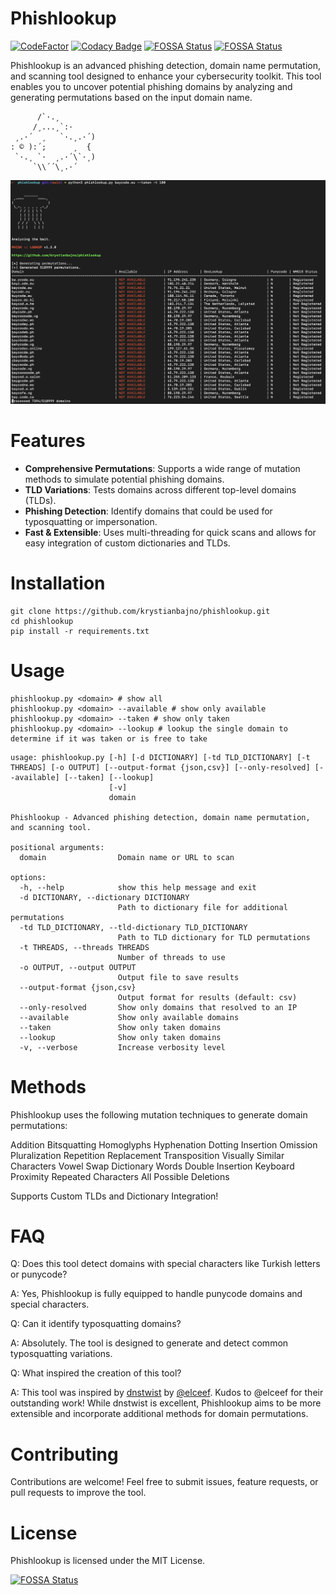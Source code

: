 # Phishlookup
[![CodeFactor](https://www.codefactor.io/repository/github/krystianbajno/phishlookup/badge)](https://www.codefactor.io/repository/github/krystianbajno/phishlookup)
[![Codacy Badge](https://api.codacy.com/project/badge/Grade/398a05eb37fc4e79a560cab910208ad6)](https://app.codacy.com/gh/krystianbajno/phishlookup?utm_source=github.com&utm_medium=referral&utm_content=krystianbajno/phishlookup&utm_campaign=Badge_Grade)
[![FOSSA Status](https://app.fossa.com/api/projects/git%2Bgithub.com%2Fkrystianbajno%2Fphishlookup.svg?type=shield&issueType=security)](https://app.fossa.com/projects/git%2Bgithub.com%2Fkrystianbajno%2Fphishlookup?ref=badge_shield&issueType=security)
[![FOSSA Status](https://app.fossa.com/api/projects/git%2Bgithub.com%2Fkrystianbajno%2Fphishlookup.svg?type=shield)](https://app.fossa.com/projects/git%2Bgithub.com%2Fkrystianbajno%2Fphishlookup?ref=badge_shield)

Phishlookup is an advanced phishing detection, domain name permutation, and scanning tool designed to enhance your cybersecurity toolkit. This tool enables you to uncover potential phishing domains by analyzing and generating permutations based on the input domain name.

```
      /`·.¸
     /¸...¸`:·
 ¸.·´  ¸   `·.¸.·´)
: © ):´;      ¸  {
 `·.¸ `·  ¸.·´\`·¸)
     `\\´´\¸.·´
```

<img src="https://raw.githubusercontent.com/krystianbajno/krystianbajno/main/img/phishlookup.png"/>

# Features

- **Comprehensive Permutations**: Supports a wide range of mutation methods to simulate potential phishing domains.
- **TLD Variations**: Tests domains across different top-level domains (TLDs).
- **Phishing Detection**: Identify domains that could be used for typosquatting or impersonation.
- **Fast & Extensible**: Uses multi-threading for quick scans and allows for easy integration of custom dictionaries and TLDs.

# Installation
```
git clone https://github.com/krystianbajno/phishlookup.git
cd phishlookup
pip install -r requirements.txt
```

# Usage
```
phishlookup.py <domain> # show all
phishlookup.py <domain> --available # show only available
phishlookup.py <domain> --taken # show only taken
phishlookup.py <domain> --lookup # lookup the single domain to determine if it was taken or is free to take
```

```
usage: phishlookup.py [-h] [-d DICTIONARY] [-td TLD_DICTIONARY] [-t THREADS] [-o OUTPUT] [--output-format {json,csv}] [--only-resolved] [--available] [--taken] [--lookup]
                      [-v]
                      domain

Phishlookup - Advanced phishing detection, domain name permutation, and scanning tool.

positional arguments:
  domain                Domain name or URL to scan

options:
  -h, --help            show this help message and exit
  -d DICTIONARY, --dictionary DICTIONARY
                        Path to dictionary file for additional permutations
  -td TLD_DICTIONARY, --tld-dictionary TLD_DICTIONARY
                        Path to TLD dictionary for TLD permutations
  -t THREADS, --threads THREADS
                        Number of threads to use
  -o OUTPUT, --output OUTPUT
                        Output file to save results
  --output-format {json,csv}
                        Output format for results (default: csv)
  --only-resolved       Show only domains that resolved to an IP
  --available           Show only available domains
  --taken               Show only taken domains
  --lookup              Show only taken domains
  -v, --verbose         Increase verbosity level
```

# Methods
Phishlookup uses the following mutation techniques to generate domain permutations:

Addition
Bitsquatting
Homoglyphs
Hyphenation
Dotting
Insertion
Omission
Pluralization
Repetition
Replacement
Transposition
Visually Similar Characters
Vowel Swap
Dictionary Words
Double Insertion
Keyboard Proximity
Repeated Characters
All Possible Deletions

Supports Custom TLDs and Dictionary Integration!

# FAQ

Q: Does this tool detect domains with special characters like Turkish letters or punycode?

A: Yes, Phishlookup is fully equipped to handle punycode domains and special characters.

Q: Can it identify typosquatting domains?

A: Absolutely. The tool is designed to generate and detect common typosquatting variations.

Q: What inspired the creation of this tool?

A: This tool was inspired by [dnstwist](https://github.com/elceef/dnstwist) by [@elceef](https://github.com/elceef). Kudos to @elceef for their outstanding work! While dnstwist is excellent, Phishlookup aims to be more extensible and incorporate additional methods for domain permutations.

# Contributing
Contributions are welcome! Feel free to submit issues, feature requests, or pull requests to improve the tool.

# License
Phishlookup is licensed under the MIT License.

[![FOSSA Status](https://app.fossa.com/api/projects/git%2Bgithub.com%2Fkrystianbajno%2Fphishlookup.svg?type=large)](https://app.fossa.com/projects/git%2Bgithub.com%2Fkrystianbajno%2Fphishlookup?ref=badge_large)
